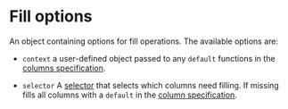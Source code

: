 # Fill options

An object containing options for fill operations. The available options are:

* `context` a user-defined object passed to any `default` functions in the [columns specification](./column-spec.md).

* `selector` A [selector](./selector.md) that selects which columns need filling. If missing fills all columns with a `default` in the [column specification](./column-spec).
